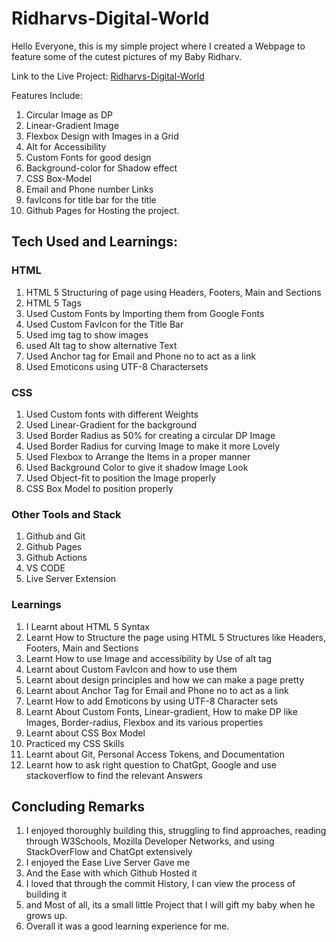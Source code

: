 # Ridharvs-Digital-World

Hello Everyone, this is my simple project where I created a Webpage to feature some of the cutest pictures of my Baby Ridharv.

Link to the Live Project: [Ridharvs-Digital-World](https://pujasinghcodes.github.io/Ridharvs-Digital-World/)

Features Include: 

1. Circular Image as DP
2. Linear-Gradient Image
3. Flexbox Design with Images in a Grid
4. Alt for Accessibility
5. Custom Fonts for good design
6. Background-color for Shadow effect
7. CSS Box-Model
8. Email and Phone number Links
9. favIcons for title bar for the title
10. Github Pages for Hosting the project.

## Tech Used and Learnings:

### HTML
  1. HTML 5 Structuring of page using Headers, Footers, Main and Sections
  2. HTML 5 Tags 
  3. Used Custom Fonts by Importing them from Google Fonts
  4. Used Custom FavIcon for the Title Bar
  5. Used img tag to show images
  6. used Alt tag to show alternative Text
  7. Used Anchor tag for Email and Phone no to act as a link
  8. Used Emoticons using UTF-8 Charactersets

 ### CSS
 1. Used Custom fonts with different Weights
 2. Used Linear-Gradient for the background
 3. Used Border Radius as 50% for creating a circular DP Image
 4. Used Border Radius for curving Image to make it more Lovely
 5. Used Flexbox to Arrange the Items in a proper manner
 6. Used Background Color to give it shadow Image Look
 7. Used Object-fit to position the Image properly
 8. CSS Box Model to position properly 

### Other Tools and Stack
1. Github and Git
2. Github Pages
3. Github Actions
4. VS CODE
5. Live Server Extension

### Learnings
1. I Learnt about HTML 5 Syntax
2. Learnt How to Structure the page using HTML 5 Structures like Headers, Footers, Main and Sections
3. Learnt How to use Image and accessibility by Use of alt tag
4. Learnt about Custom FavIcon and how to use them
5. Learnt about design principles and how we can make a page pretty
6. Learnt about Anchor Tag for Email and Phone no to act as a link
7. Learnt How to add Emoticons by using UTF-8 Character sets
8. Learnt About Custom Fonts, Linear-gradient, How to make DP like Images, Border-radius, Flexbox and its various properties
9. Learnt about CSS Box Model
10. Practiced my CSS Skills
11. Learnt about Git, Personal Access Tokens, and Documentation
12. Learnt how to ask right question to ChatGpt, Google and use stackoverflow to find the relevant Answers

## Concluding Remarks
1. I enjoyed thoroughly building this, struggling to find approaches, reading through W3Schools, Mozilla Developer Networks, and using StackOverFlow and ChatGpt extensively
2. I enjoyed the Ease Live Server Gave me
3. And the Ease with which Github Hosted it
4. I loved that through the commit History, I can view the process of building it
5. and Most of all, its a small little Project that I will gift my baby when he grows up.
6. Overall it was a good learning experience for me.

